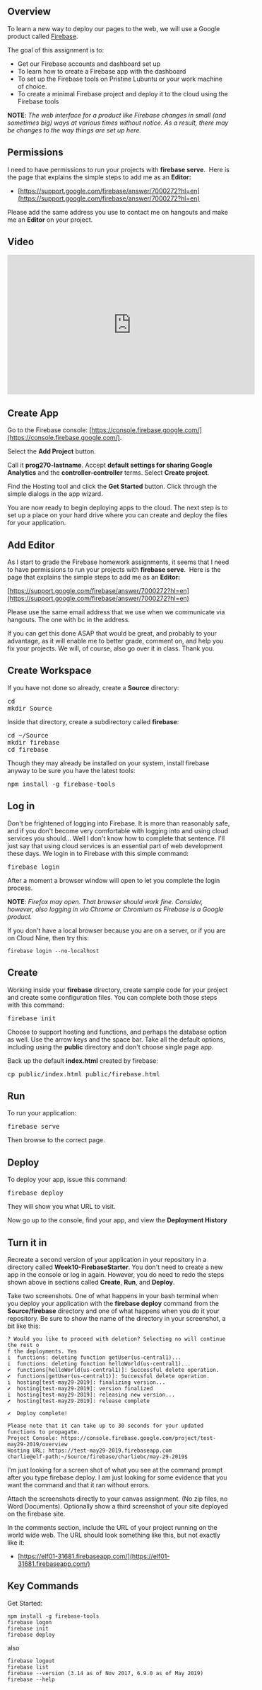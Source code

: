 ## Overview

To learn a new way to deploy our pages to the web, we will use a Google product called [Firebase](https://firebase.google.com/).

The goal of this assignment is to:

- Get our Firebase accounts and dashboard set up
- To learn how to create a Firebase app with the dashboard
- To set up the Firebase tools on Pristine Lubuntu or your work machine of choice.
- To create a minimal Firebase project and deploy it to the cloud using the Firebase tools

**NOTE**: _The web interface for a product like Firebase changes in small (and sometimes big) ways at various times without notice. As a result, there may be changes to the way things are set up here._

## Permissions

I need to have permissions to run your projects with **firebase serve**.  Here is the page that explains the simple steps to add me as an **Editor:**

- [https://support.google.com/firebase/answer/7000272?hl=en](https://support.google.com/firebase/answer/7000272?hl=en)

Please add the same address you use to contact me on hangouts and make me an **Editor** on your project.

## Video

<iframe width="560" height="315" src="https://www.youtube.com/embed/O17OWyx08Cg" frameborder="0" allowfullscreen></iframe>

## Create App

Go to the Firebase console: [https://console.firebase.google.com/](https://console.firebase.google.com/).

Select the **Add Project** button.

Call it **prog270-lastname**. Accept **default settings for sharing Google Analytics** and the **controller-controller** terms. Select **Create project**.

Find the Hosting tool and click the **Get Started** button. Click through the simple dialogs in the app wizard.

You are now ready to begin deploying apps to the cloud. The next step is to set up a place on your hard drive where you can create and deploy the files for your application.

## Add Editor

As I start to grade the Firebase homework assignments, it seems that I need to have permissions to run your projects with **firebase serve**.  Here is the page that explains the simple steps to add me as an **Editor:**

[https://support.google.com/firebase/answer/7000272?hl=en](https://support.google.com/firebase/answer/7000272?hl=en)

Please use the same email address that we use when we communicate via hangouts. The one with bc in the address.

If you can get this done ASAP that would be great, and probably to your advantage, as it will enable me to better grade, comment on, and help you fix your projects. We will, of course, also go over it in class. Thank you.

## Create Workspace

If you have not done so already, create a **Source** directory:

<pre>
cd
mkdir Source
</pre>

Inside that directory, create a subdirectory called **firebase**:

<pre>
cd ~/Source
mkdir firebase
cd firebase
</pre>

Though they may already be installed on your system, install firebase anyway to be sure you have the latest tools:

<pre>
npm install -g firebase-tools
</pre>

## Log in

Don't be frightened of logging into Firebase. It is more than reasonably safe, and if you don't become very comfortable with logging into and using cloud services you should... Well I don't know how to complete that sentence. I'll just say that using cloud services is an essential part of web development these days. We login in to Firebase with this simple command:

<pre>
firebase login
</pre>

After a moment a browser window will open to let you complete the login process.

**NOTE**: _Firefox may open. That browser should work fine. Consider, however, also logging in via Chrome or Chromium as Firebase is a Google product._

If you don't have a local browser because you are on a server, or if you are on Cloud Nine, then try this:

    firebase login --no-localhost

## Create

Working inside your **firebase** directory, create sample code for your project and create some configuration files. You can complete both those steps with this command:

<pre>
firebase init
</pre>

Choose to support hosting and functions, and perhaps the database option as well. Use the arrow keys and the space bar. Take all the default options, including using the **public** directory and don't choose single page app.

Back up the default **index.html** created by firebase:

<pre>
cp public/index.html public/firebase.html
</pre>

## Run

To run your application:

<pre>
firebase serve
</pre>

Then browse to the correct page.

## Deploy

To deploy your app, issue this command:

<pre>
firebase deploy
</pre>

They will show you what URL to visit.

Now go up to the console, find your app, and view the **Deployment History**

## Turn it in

Recreate a second version of your application in your repository in a directory called **Week10-FirebaseStarter**. You don't need to create a new app in the console or log in again. However, you do need to redo the steps shown above in sections called **Create**, **Run**, and **Deploy**.

Take two screenshots. One of what happens in your bash terminal when you deploy your application with the **firebase deploy** command from the **Source/firebase** directory and one of what happens when you do it your repository. Be sure to show the name of the directory in your screenshot, a bit like this:

```nohighlighting
? Would you like to proceed with deletion? Selecting no will continue the rest o
f the deployments. Yes
i  functions: deleting function getUser(us-central1)...
i  functions: deleting function helloWorld(us-central1)...
✔  functions[helloWorld(us-central1)]: Successful delete operation.
✔  functions[getUser(us-central1)]: Successful delete operation.
i  hosting[test-may29-2019]: finalizing version...
✔  hosting[test-may29-2019]: version finalized
i  hosting[test-may29-2019]: releasing new version...
✔  hosting[test-may29-2019]: release complete

✔  Deploy complete!

Please note that it can take up to 30 seconds for your updated functions to propagate.
Project Console: https://console.firebase.google.com/project/test-may29-2019/overview
Hosting URL: https://test-may29-2019.firebaseapp.com
charlie@elf-path:~/Source/firebase/charliebc/may-29-2019$
```

I'm just looking for a screen shot of what you see at the command prompt after you type firebase deploy. I am just looking for some evidence that you want the command and that it ran without errors.

Attach the screenshots directly to your canvas assignment. (No zip files, no Word Documents). Optionally show a third screenshot of your site deployed on the firebase site.

In the comments section, include the URL of your project running on the world wide web. The URL should look something like this, but not exactly like it:

- [https://elf01-31681.firebaseapp.com/](https://elf01-31681.firebaseapp.com/)

## Key Commands

Get Started:

    npm install -g firebase-tools
    firebase logon    
    firebase init
    firebase deploy

also

    firebase logout
    firebase list
    firebase --version (3.14 as of Nov 2017, 6.9.0 as of May 2019)
    firebase --help
